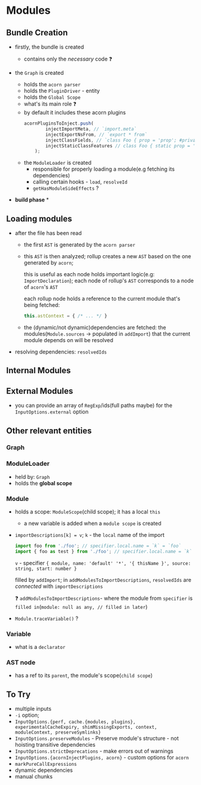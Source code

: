 # Modules

## Bundle Creation

* firstly, the bundle is created
  * contains only the _necessary_ code ❓

* the `Graph` is created
  * holds the `acorn parser`
  * holds the `PluginDriver` - entity
  * holds the `Global Scope`
  * what's its main role ❓
  * by default it includes these acorn plugins
    ```ts
    acornPluginsToInject.push(
			injectImportMeta, // `import.meta`
			injectExportNsFrom, // `export * from`
			injectClassFields, // `class Foo { prop = 'prop'; #privateProp = 'privateProp' }`
			injectStaticClassFeatures // class Foo { static prop = '123' }
		);
    ```
  * the `ModuleLoader` is created
    * responsible for properly loading a module(e.g fetching its dependencies)
    * calling certain hooks - `load`, `resolveId`
    * `getHasModuleSideEffects` ? 
  
* **build phase**
  * 

## Loading modules

* after the file has been read
  * the first `AST` is generated by the `acorn parser`
  * this `AST` is then analyzed; rollup creates a new `AST` based on the one generated by `acorn`;
   
    this is useful as each node holds important logic(e.g: `ImportDeclaration`);
    each node of rollup's `AST` corresponds to a node of `acorn`'s `AST`

    each rollup node holds a reference to the current module that's being fetched:
    ```ts
    this.astContext = { /* ... */ }
    ```
  * the (dynamic/not dynamic)dependencies are fetched: the modules(`Module.sources` -> populated in `addImport`) that the current module depends on will be resolved

* resolving dependencies: `resolvedIds`

## Internal Modules

## External Modules

* you can provide an array of `RegExp`/ids(full paths maybe) for the `InputOptions.external` option

## Other relevant entities

### Graph

### ModuleLoader

* held by: `Graph`
* holds the **global scope**

### Module

* holds a scope: `ModuleScope`(child scope); it has a local `this`
  * a new variable is added when a `module scope` is created

* `importDescriptions[k] = v`; 
  `k` - the `local` name of the import
    ```ts
    import foo from './foo'; // specifier.local.name = `k` = `foo`
    import { foo as test } from './foo'; // specifier.local.name = `k` = `test`; specifier.local.imported = 'foo'
    ```
  `v` - specifier `{ module, name: 'default' '*', '{ thisName }', source: string, start: number }`
  
  filled by `addImport`; in `addModulesToImportDescriptions`, `resolvedIds` are _connected_ with `importDescriptions`

  ❓ `addModulesToImportDescriptions`- where the module from `specifier` is `filled in`(`module: null as any, // filled in later`)

* `Module.traceVariable()` ?

### Variable

* what is a `declarator`

### AST node

* has a ref to its `parent`, the module's scope(`child scope`)

## To Try

* multiple inputs
* `-i` option; 
* `InputOptions.{perf, cache.{modules, plugins}, experimentalCacheExpiry, shimMissingExports, context, moduleContext, preserveSymlinks}`
* `InputOptions.preserveModules` -  Preserve module's structure - not hoisting transitive dependencies
* `InputOptions.strictDeprecations` - make errors out of warnings
* `InputOptions.{acornInjectPlugins, acorn}` - custom options for `acorn`
* `markPureCallExpressions`
* dynamic dependencies
* manual chunks
